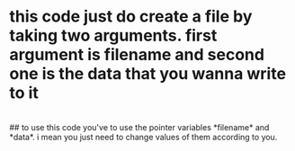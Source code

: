 # this code just do create a file by taking two arguments. first argument is filename and second one is the data that you wanna write to it
</br>
## to use this code you've to use the pointer variables *filename* and *data*. i mean you just need to change values of them according to you.
